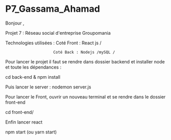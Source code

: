 # P7_Gassama_Ahamad

Bonjour ,

Projet 7 : Réseau social d'entreprise Groupomania

Technologies utilisées : Coté Front : React js / 
                  
                         Coté Back : Nodejs /mySQL /

Pour lancer le projet il faut se rendre dans dossier backend et installer node et toute les dépendances :

cd back-end & npm install

Puis lancer le server : nodemon server.js

Pour lancer le Front, ouvrir un nouveau terminal et se rendre dans le dossier front-end

cd front-end/

Enfin lancer react

npm start (ou yarn start)
